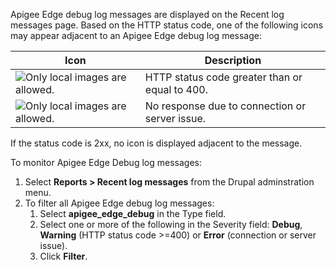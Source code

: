 Apigee Edge debug log messages are displayed on the Recent log messages page. Based on the HTTP status code, one of the following icons may appear adjacent to an Apigee Edge debug log message:

| Icon                                                           | Description                                    |
| -------------------------------------------------------------- | ---------------------------------------------- |
| ![Only local images are allowed.](/misc/watchdog-error.png)    | HTTP status code greater than or equal to 400. |
| ![Only local images are allowed.](/files/log-noresponse_0.png) | No response due to connection or server issue. |

If the status code is 2xx, no icon is displayed adjacent to the message.

To monitor Apigee Edge Debug log messages:

1. Select **Reports > Recent log messages** from the Drupal adminstration menu.
2. To filter all Apigee Edge debug log messages:  
   1. Select **apigee\_edge\_debug** in the Type field.  
   2. Select one or more of the following in the Severity field: **Debug**, **Warning** (HTTP status code >=400) or **Error** (connection or server issue).  
   3. Click **Filter**.